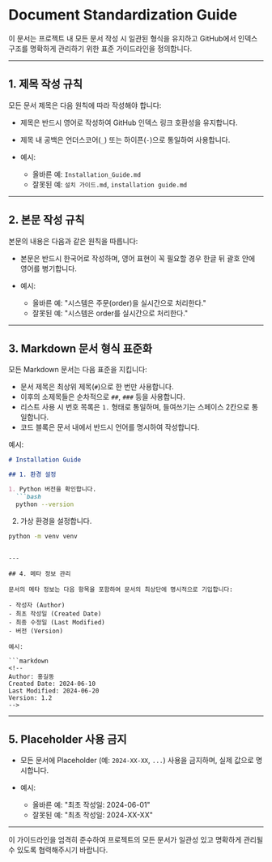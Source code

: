 # Document Standardization Guide

이 문서는 프로젝트 내 모든 문서 작성 시 일관된 형식을 유지하고 GitHub에서 인덱스 구조를 명확하게 관리하기 위한 표준 가이드라인을 정의합니다.

---

## 1. 제목 작성 규칙

모든 문서 제목은 다음 원칙에 따라 작성해야 합니다:

* 제목은 반드시 영어로 작성하여 GitHub 인덱스 링크 호환성을 유지합니다.
* 제목 내 공백은 언더스코어(`_`) 또는 하이픈(`-`)으로 통일하여 사용합니다.
* 예시:

  * 올바른 예: `Installation_Guide.md`
  * 잘못된 예: `설치 가이드.md`, `installation guide.md`

---

## 2. 본문 작성 규칙

본문의 내용은 다음과 같은 원칙을 따릅니다:

* 본문은 반드시 한국어로 작성하며, 영어 표현이 꼭 필요할 경우 한글 뒤 괄호 안에 영어를 병기합니다.
* 예시:

  * 올바른 예: "시스템은 주문(order)을 실시간으로 처리한다."
  * 잘못된 예: "시스템은 order를 실시간으로 처리한다."

---

## 3. Markdown 문서 형식 표준화

모든 Markdown 문서는 다음 표준을 지킵니다:

* 문서 제목은 최상위 제목(`#`)으로 한 번만 사용합니다.
* 이후의 소제목들은 순차적으로 `##`, `###` 등을 사용합니다.
* 리스트 사용 시 번호 목록은 `1.` 형태로 통일하며, 들여쓰기는 스페이스 2칸으로 통일합니다.
* 코드 블록은 문서 내에서 반드시 언어를 명시하여 작성합니다.

예시:

````markdown
# Installation Guide

## 1. 환경 설정

1. Python 버전을 확인합니다.
  ```bash
  python --version
````

2. 가상 환경을 설정합니다.

```bash
python -m venv venv
```

````

---

## 4. 메타 정보 관리

문서의 메타 정보는 다음 항목을 포함하여 문서의 최상단에 명시적으로 기입합니다:

- 작성자 (Author)
- 최초 작성일 (Created Date)
- 최종 수정일 (Last Modified)
- 버전 (Version)

예시:

```markdown
<!--
Author: 홍길동
Created Date: 2024-06-10
Last Modified: 2024-06-20
Version: 1.2
-->
````

---

## 5. Placeholder 사용 금지

* 모든 문서에 Placeholder (예: `2024-XX-XX`, `...`) 사용을 금지하며, 실제 값으로 명시합니다.
* 예시:

  * 올바른 예: "최초 작성일: 2024-06-01"
  * 잘못된 예: "최초 작성일: 2024-XX-XX"

---

이 가이드라인을 엄격히 준수하여 프로젝트의 모든 문서가 일관성 있고 명확하게 관리될 수 있도록 협력해주시기 바랍니다.
